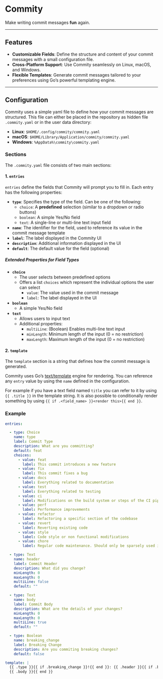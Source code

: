 # Commity

Make writing commit messages **fun** again.

---

## Features

- **Customizable Fields**: Define the structure and content of your commit messages with a small configuration file.
- **Cross-Platform Support**: Use Commity seamlessly on Linux, macOS, and Windows.
- **Flexible Templates**: Generate commit messages tailored to your preferences using Go’s powerful templating engine.

---

## Configuration

Commity uses a simple yaml file to define how your commit messages are structured. This file can either be placed in the repository as hidden file `.commity.yaml`  or in the user data directory:
- **Linux**: `$HOME/.config/commity/commity.yaml`
- **macOS**: `$HOME/Library/Application/commity/commity.yaml`
- **Windows**: `%AppData%\commity\commity.yaml`

### Sections

The `.commity.yaml` file consists of two main sections:

#### 1. `entries`

`entries` define the fields that Commity will prompt you to fill in. Each entry has the following properties:

- **`type`**: Specifies the type of the field. Can be one of the following:
  - `choice`: A **predefined** selection (similar to a dropdown or radio buttons)
  - `boolean`: A simple Yes/No field
  - `text`: A single-line or multi-line text input field
- **`name`**: The identifier for the field, used to reference its value in the commit message template
- **`label`**: The label displayed in the Commity UI
- **`description`**: Additional information displayed in the UI
- **`default`**: The default value for the field (optional)

##### Extended Properties for Field Types

- **`choice`**
  - The user selects between predefined options
  - Offers a list `choices` which represent the individual options the user can select
    - `value`: The value used in the commit message
    - `label`: The label displayed in the UI
- **`boolean`**
  - A simple Yes/No field
- **`text`**
  - Allows users to input text
  - Additional properties:
    - `multiLine`: (Boolean) Enables multi-line text input
    - `minLength`: Minimum length of the input (0 = no restriction)
    - `maxLength`: Maximum length of the input (0 = no restriction)


#### 2. `template`

The `template` section is a string that defines how the commit message is generated. 

Commity uses Go’s [text/template](https://pkg.go.dev/text/template) engine for rendering. You can reference any `entry` value by using the `name` defined in the configuration. 

For example if you have a text field named `title` you can refer to it by using `{{ .title }}` in the template string. It is also possible to conditionally render something by using `{{ if .<field_name> }}<render this>{{ end }}`.



### Example

```yaml
entries:

  - type: Choice
    name: type
    label: Commit Type
    description: What are you committing?
    default: feat
    choices: 
      - value: feat
        label: This commit introduces a new feature
      - value: fix
        label: This commit fixes a bug
      - value: docs
        label: Everything related to documentation
      - value: test
        label: Everything related to testing
      - value: ci
        label: Modifications on the build system or steps of the CI pipeline
      - value: perf
        label: Performance improvements
      - value: refactor
        label: Refactoring a specific section of the codebase
      - value: revert
        label: Reverting existing code
      - value: style
        label: Code style or non functional modifications
      - value: chore
        label: Regular code maintenance. Should only be sparsely used if nothing else applied

  - type: Text
    name: header
    label: Commit Header
    description: What did you change?
    minLength: 0
    maxLength: 0
    multiLine: false
    default: ""

  - type: Text
    name: body
    label: Commit Body
    description: What are the details of your changes?
    minLength: 0
    maxLength: 0
    multiLine: true
    default: ""

  - type: Boolean
    name: breaking_change
    label: Breaking Change
    description: Are you commiting breaking changes?
    default: false

template: |
  {{ .type }}{{ if .breaking_change }}!{{ end }}: {{ .header }}{{ if .body }}
  {{ .body }}{{ end }}
```
